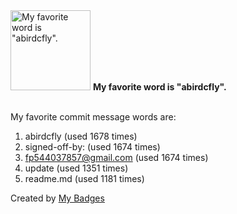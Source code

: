 <img src="https://my-badges.github.io/my-badges/favorite-word.png" alt="My favorite word is &quot;abirdcfly&quot;." title="My favorite word is &quot;abirdcfly&quot;." width="128">
<strong>My favorite word is &quot;abirdcfly&quot;.</strong>
<br><br>

My favorite commit message words are:

1. abirdcfly (used 1678 times)
2. signed-off-by: (used 1674 times)
3. <fp544037857@gmail.com> (used 1674 times)
4. update (used 1351 times)
5. readme.md (used 1181 times)


Created by <a href="https://github.com/my-badges/my-badges">My Badges</a>